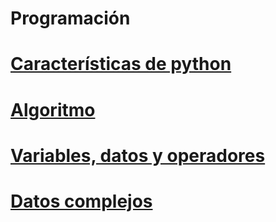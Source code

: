 # Programación
# [Características de python](https://github.com/css-umar/Programaci-n/wiki/Caracter%C3%ADsticas-de-Python)
# [Algoritmo](https://github.com/css-umar/Programaci-n/wiki/Algoritmo)
# [Variables, datos y operadores](https://github.com/css-umar/Programaci-n/wiki/Variables,-datos-y-operadores)
# [Datos complejos](https://github.com/css-umar/Programaci-n/wiki/Datos-complejos)
